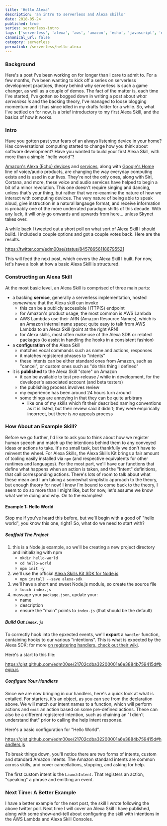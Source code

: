 ```yaml
---
title: 'Hello Alexa'
description: 'an intro to serverless and Alexa skills'
date: 2018-05-24
published: true
series: serverless-intro
tags: ['serverless', 'alexa', 'aws', 'amazon', 'echo', 'javascript', 'node', 'faas', 'skill']
canonical_url: false
category: serverless
permalink: /serverless/hello-alexa
---
```


<!-- {% include series.html %} -->

### Background

Here's a post I've been working on for longer than I care to admit to. For a few months, I've been wanting to kick off a series on serverless development practices, theory behind why serverless is such a game changer, as well as a couple of demos. The fact of the matter is, each time I've started, I've gotten so bogged down in writing a post about _what serverless is_ and the backing theory, I've managed to loose blogging momentum and it has since idled in my drafts folder for a while. So, what I've settled on for now, is a brief introductory to my first Alexa Skill, and the basics of how it works.

<!-- {% include toc.html %} -->

### Intro

Have you gotten past your fears of an always listening device in your home? Has conversational computing started to change how you think about software development? Have you wanted to build your first Alexa Skill, with more than a simple "hello world"?

[Amazon's Alexa (Echo) devices][amazon-echo] and [services][alexa-voice-service], along with [Google's Home][google-home] line of voice/audio products, are changing the way everyday computing exists and is used in our lives. They're not the only ones, along with Siri, Cortana, and more, these voice and audio services have helped to begin a bit of a minor revolution. This one doesn't require singing and dancing, unless that's your thing, but rather that we re-examine the nature of how we interact with computing devices. The very nature of being able to speak aloud, give instruction in a natural langauge format, and receive information is probably one of the more underrated paradigm shifts of this decade. With any luck, it will only go onwards and upwards from here... unless Skynet takes over.

A while back I tweeted out a short poll on what sort of Alexa Skill I should build. I included a couple options and got a couple votes back. Here are the results.

https://twitter.com/edm00se/status/845786561186795521

This will feed the next post, which covers the Alexa Skill I built. For now, let's have a look at how a basic Alexa Skill is structured.

### Constructing an Alexa Skill

At the most basic level, an Alexa Skill is comprised of three main parts:

- a backing **service**, generally a serverless implementation, hosted _somewhere_ that the Alexa skill can invoke
  - this can be a publicly accessible HTTP(S) endpoint
  - for Amazon's product usage, the most common is AWS Lambda
  - AWS Lambdas use their ARN (Amazon Resource Names), which is an Amazon internal name space; quite easy to talk from AWS Lambda to an Alexa Skill (point at the right ARN)
  - for Alexa skills, most often make use of the Alexa SDK or related packages (to assist in handling the hooks in a consistent fashion)
- a **configuration** of the Alexa Skill
  - matches vocal commands such as name and actions, responses
  - it matches registered phrases to "intents"
  - these intents can be either standard ones from Amazon, such as "cancel", or custom ones such as "do this thing I defined"
- it is **published** to the Alexa Skill "store" on Amazon
  - it can be available to test pre-release / while in development, for the developer's associated account (and beta testers)
  - the publishing process involves review
  - my experience has been around 24 hours turn around
  - some things are annoying in that they can be quite arbitrary
    - like one of my skills which fit their described naming conventions as it is listed, but their review said it didn't; they were empirically incorrect, but there is _no_ appeals process

### How About an Example Skill?

Before we go further, I'd like to ask you to think about how we register human speech and match up the intentions behind them to any conveyed ideas or actions to take. It's no small task, but thankfully we don't have to reinvent the wheel. For Alexa Skills, the Alexa Skills Kit brings a fair amount of tooling easily installed via `npm` (and respective equivalents for other runtimes and languages). For the most part, we'll have our functions that define what happens when an action is taken, and the "Intent" definitions, that call corresponding actions. There's lots of room to talk about what these mean and I am taking a somewhat simplistic approach to the theory, but enough theory for now! I know I'm bound to come back to the theory, I seem to do so more than I might like, but for now, let's assume we know what we're doing and why. On to the examples!

#### Example 1: Hello World

Stop me if you've heard this before, but we'll begin with a good ol' "hello world", you know this one, right? So, what do we need to start with?

##### Scaffold The Project

1. this is a Node.js example, so we'll be creating a new project directory and initializing with npm
    - `mkdir hello-world`
    - `cd hello-world`
    - `npm init -y`
2. we'll use the official [Alexa Skills Kit SDK for Node.js][alexa-sdk-node]
    - `npm install --save alexa-sdk`
3. we'll have a short and sweet Node.js module, so create the source file
    - `touch index.js`
4. massage your `package.json`, update your:
    - name
    - description
    - ensure the "main" points to `index.js` (that should be the default)

##### Build Out `index.js`

To correctly hook into the epxected events, we'll **export** a `handler` function, containing hooks to our various "intentions". This is what is expected by the Alexa SDK; for more [on registering handlers, check out their wiki][alexa-sdk-register-handlers].

Here's a start to this file:

https://gist.github.com/edm00se/21702cdba32200001a6e3884b759415d#begin.js

##### Configure Your Handlers

Since we are now bringing in our handlers, here's a quick look at what is entailed. For starters, it's an object, as you can see from the declaration above. We will match our intent names to a function, which will perform actions and `emit` an action based on some pre-defined actions. These can also be a different registered intention, such as chaining an "I didn't understand that" prior to calling the help intent response.

Here's a basic configuration for "Hello World".

https://gist.github.com/edm00se/21702cdba32200001a6e3884b759415d#handlers.js

To break things down, you'll notice there are two forms of intents, custom and standard Amazon intents. The Amazon standard intents are common across skills, and cover cancellations, stopping, and asking for help.

The first custom intent is the `LaunchIntent`. That registers an action, "speaking" a phrase and emitting an event.

### Next Time: A Better Example

I have a better example for the next post, the skill I wrote following the above twitter poll. Next time I will cover an Alexa Skill I have published, along with some show-and-tell about configuring the skill with intentions in the AWS Lambda and Alexa Skill Consoles.

[amazon-echo]: http://www.amazon.com/echo
[alexa-voice-service]: https://developer.amazon.com/alexa-voice-service
[google-home]: https://madeby.google.com/home/
[alexa-sdk-node]: https://github.com/alexa/alexa-skills-kit-sdk-for-nodejs
[alexa-developer-skills]: https://developer.amazon.com/alexa-skills-kit/build
[alexa-sdk-register-handlers]: https://github.com/alexa/alexa-skills-kit-sdk-for-nodejs/wiki/Developing-Your-First-Skill#implementing-request-handlers
